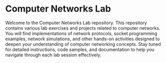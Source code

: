 # Computer Networks Lab

Welcome to the Computer Networks Lab repository. This repository contains various lab exercises and projects related to computer networks. You will find implementations of network protocols, socket programming examples, network simulations, and other hands-on activities designed to deepen your understanding of computer networking concepts. Stay tuned for detailed instructions, code samples, and documentation to help you navigate through each lab session effectively.
